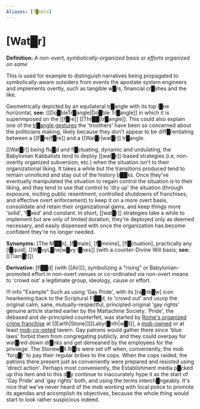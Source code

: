 ```yaml
---
Aliases: [f█male]
---
```

# **[Wat█r]**

**Definition:** *A non-overt, symbolically-organized basis or efforts organized on same*

This is used for example to distinguish narratives being propagated to symbolically-aware outsiders from events the apostate system engineers and implements overtly, such as tangible w█rs, financial cr█shes and the like.

Geometrically depicted by an equilateral tr█angle with its top l█ne horizontal, **see:** [[Do█bleTr█angle|Do█ble Tr█angle]] in which it is superimposed on the [[f█re]] [[Thr██|tr█angle]].  This could also explain one of the [tr█angle gestures](https://www.google.com/search?q=politicians+triangle+gestures&source=lnms&tbm=isch) the 'troothers' have been so concerned about the politicians making, likely because they don't appear to be diff█rentiating between a [[F█re|f█re]] and a [[Wat█r|wat█r]] tr█angle.

[[Wat█r]] being flu█d and fl█ctuating, dynamic and undulating, the Babylonian Kabbalists tend to deploy [[wat█r]]-based strategies (i.e, non-overtly organized subversion, etc.) when the situation isn't to their organizational liking.  It takes a while but the transitions produced tend to remain unnoticed and stay out of the history b██ks.  Once they've eventually manipulated the situation to regain control the situation *is* to their liking, and they tend to use that control to 'dry up' the situation (through exposure, inciting public resentment, controlled shutdowns of franchises, and effective overt enforcement) to keep it on a more overt basis, consolidate and retain their organizational gains, and keep things more 'solid', 'f█xed' and constant.  In short, [[wat█r]] strategies take a while to implement but are only of limited duration, they're deployed only as deemed necessary, and easily dispensed with once the organization has become confident they're no longer needed.

**Synonyms:** [The M██n], [f█male], [f█minine], [fl█ctuation], practically any [l█quid], [[W█vyL█ne|w█vy l█nes]] (with a counter-Divine Will basis; **see:** [[Tiam█t]])

**Derivative:** [fl██d] (with [[Air]]), symbolizing a "rising" or Babylonian-promoted effort in non-overt venues or co-ordinated via non-overt means to 'crowd out' a legitimate group, ideology, cause or effort.

!!! info "Example"
    Such as using 'Gay Pride', with its [ra█nb█w] icon hearkening back to the Scriptural Fl██d, to 'crowd out' and usurp the original calm, sane, mutually-respectful, principled original 'gay rights' genuine article started earlier by the Mattachine Society.  'Pride', the debased and de-principled counterfeit, was started by [Rome's organized crime franchise](https://web.archive.org/web/20190501235605/https://prepareforchange.net/2017/07/13/tony-gambino-gambino-crime-family-vatican-runs-mafia/) at [[Earth|Stone]][[Labyr█nth|w█ll]], a [mob-owned](https://www.pbs.org/wgbh/americanexperience/features/stonewall-why-did-mafia-own-bar/) or at least [mob-co-opted](https://www.thedailybeast.com/how-the-mafia-muscled-in-and-controlled-the-stonewall-inn) tavern.  Gay patrons would gather there since 'blue laws' forbid them from congregating publicly, and they could overpay for wat█red-down dr█nks and get demeaned by the employees for the privilege.  The Stonew█ll Ri█ts were set off when, conveniently, the mob 'forg█t' to pay their regular bribes to the cops.  When the cops raided, the patrons there present just as conveniently were prepared and resisted using 'direct action'.  Perhaps most conveniently, the Establishment media p█cked up this item and to this d█y continue to inaccurately hype it as the start of 'Gay Pride' and 'gay rights' both, and using the terms interch█ngeably.  It's nice that we've never heard of the mob working with local police to promote its agendas and accomplish its objectives, because the whole thing would start to look rather suspicious indeed.
